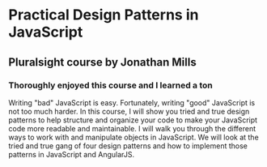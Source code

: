 # Practical Design Patterns in JavaScript

## Pluralsight course by Jonathan Mills

### Thoroughly enjoyed this course and I learned a ton

Writing "bad" JavaScript is easy. Fortunately, writing "good" JavaScript is not too much harder. In this course, I will show you tried and true design patterns to help structure and organize your code to make your JavaScript code more readable and maintainable. I will walk you through the different ways to work with and manipulate objects in JavaScript. We will look at the tried and true gang of four design patterns and how to implement those patterns in JavaScript and AngularJS.